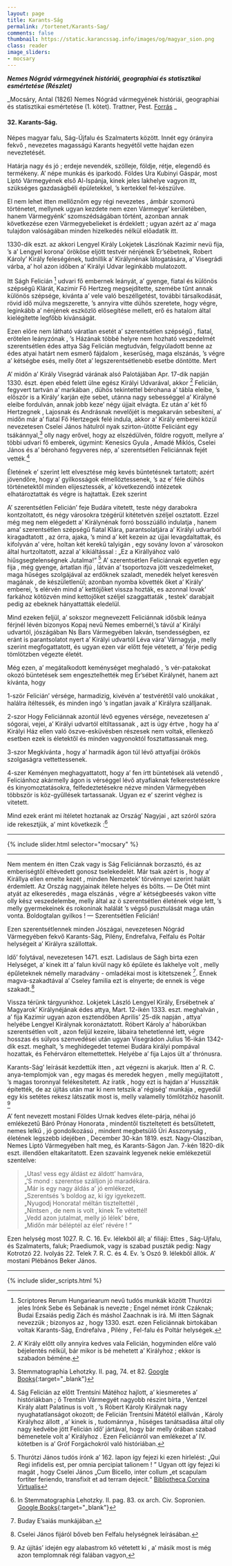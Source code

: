```yaml
---
layout: page
title: Karants-Ság
permalink: /tortenet/Karants-Sag/
comments: false
thumbnail: https://static.karancssag.info/images/og/magyar_sion.png
class: reader
image_sliders:
- mocsary
---
```

_**Nemes Nógrád vármegyének históriái, geographiai és statisztikai esmértetése (Részlet)**_

_Mocsáry, Antal (1826) Nemes Nógrád vármegyének históriái, geographiai és statisztikai esmértetése (1. kötet). Trattner, Pest. [Forrás](http://real-eod.mtak.hu/5579/) _

#### 32. Karants-Ság.
Népes magyar falu, Ság-Újfalu és Szalmaterts között. Innét egy órányira
fekvő , nevezetes magasságú Karants hegyétől vette hajdan ezen neveztetését.

Határja nagy és jó ; erdeje nevendék, szölleje, földje, rétje, elegendő és termékeny. A’ népe
munkás és iparkodó. Földes Ura Kubinyi Gáspár,
most Liptó Vármegyének első Al-Ispánja, kinek
jeles lakhelye vagyon itt, szükséges gazdaságbéli
épületekkel, ’s kertekkel fel-készülve.

El nem lehet itten mellőznöm egy régi nevezetes , ámbár szomorú
történetet, mellynek ugyan
kezdete nem ezen Vármegye’ kerületében, hanem
Vármegyénk’ szomszédságában történt, azonban
annak következése ezen Vármegyebelieket is érdeklett ; ugyan
azért az a’ maga tulajdon
valóságában minden hizelkedés nélkül előadatik itt.

1330-dik eszt. az akkori Lengyel Király Lokjetek
Lászlónak Kazimir nevü fija, ’s a’ Lengyel
korona’ örököse eljött testvér nénjének Er’sébetnek,
Robert Károly’ Király feleségének, tudnillik
a’ Királynénak látogatására, a’ Visegrádi várba, a’
hol azon időben a’ Királyi Udvar leginkább mulatozott. 

Itt Ságh Felicián [^1] udvari fő embernek
leányát, a’ gyenge, fiatal és különös szépségű Klárát, Kazimir Fő
Hertzeg megsejdítette, szemébe
tűnt annak különös szépsége, kivánta a’ vele való
beszéllgetést, további társalkodását, rövid idő
múlva megszerette, ’s annyira vitte dühös szeretete, hogy végre,
leginkább a’ nénjének eszközlö
elősegítése mellett, erő és hatalom által kielégítette
legfőbb kívánságát.

Ezen előre nem látható váratlan esetét a’ szerentsétlen szépségű , fiatal, erötelen leányzónak ,
’s Házának többé helyre nem hozható veszedelmét
szerentsétlen édes attya Ság Felicián megtudván,
felgyúladott benne az édes atyai határt nem esmerő fájdalom , keserűség, maga elszánás, ’s végre
a’ kétségbe esés, melly őtet a’ legszerentsétlenebb
esetbe döntötte. Mert

A’ midőn a’ Király Visegrád várának alsó
Palotájában Apr. 17-dik napján 1330. észt. épen
ebéd felett ülne egész Királyi Udvarával, akkor [^2]
Felicián, fegyvert tartván a’ markában , dühös tekintettel
bérohana a’ tábla eleibe,
’s először is a Király’ karján ejte sebet, utánna nagy sebességgel
a’ Királyné eleibe fordulván, annak jobb keze’ négy
újjait elvágta. Ez után a’ két fő Hertzegnek , Lajosnak és
Andrásnak nevelőjét is megakarván sebesíteni,
a’ midőn már a’ fiatal Fő Hertzegek felé
indula, akkor a' Király emberei közül nevezetesen Cselei János
hátulról nyak szirton-ütötte Feliciánt
egy tsákánnyal,[^3] olly nagy erővel, hogy
az elszédülvén, földre rogyott, mellyre a’ többi
udvari fő emberek, úgymint: Kenesics Gyula ,
Amadé Miklós, Cselei János és a’ bérohanó
fegyveres nép, a’ szerentsétlen Feliciánnak fejét vették.[^4]

Életének e’ szerint lett elvesztése még kevés
büntetésnek tartatott; azért jövendőre, hogy a’
gyilkosságok elmellöztessenek, ’s az e’ féle dühös
történetektől minden elijesztessék, a’ következendő
intézetek elhatároztattak és végre is hajtattak.
Ezek szerint

A’ szerentsétlen Felicián’ feje Budára vitetett,
teste négy darabokra kontzoltatott, és négy városokra tzégérül
kitétetvén széljel osztatott. Ezzel
még meg nem elégedett a’ Királynénak forró
bosszúálló indulatja , hanem ama’ szerentsétlen
szépségű fiatal Klára, parantsolatjára a’ Királyi
udvarból kiragadtatott , az órra, ajaka, ’s mind
a’ két kezein az újjai levagdaltattak, és kifolyván
a’ vére, holtan két kerekű talyigán , egy sovány
lovon a’ városokon által hurtzoltatott, azzal a’
kikiáltással : „Ez a Királlyához való hiűsgsegtelenségnek Jutalma!” [^5]
A’ szerentsétlen Feliciánnak egyetlen egy fija , még gyenge, ártatlan ifjú
 , látván a’ tsoportozva jött veszedelmeket, maga
hűséges szolgájával az erdőknek szaladt, menedék
helyet keresvén magának , de készületlenül; azonban
nyomba követték őket a’ Király’ emberei, ’s elérvén
mind a’ kettöjőket vissza hozták, es azonnal lovak’ farkához
kötözvén mind kettojőket széljel
szaggattaták , testek’ darabjait pedig az ebeknek hányattatták eledelül.

Mind ezeken feljül, a’ sokszor megnevezett
Feliciánnak idősbik leánya férjnél lévén bizonyos
Kopaj nevű Nemes embernél,’s távúl a’ Királyi
udvartól, jószágában Ns Bars Vármegyében lakván,
tsendességben, ez eránt is parantsolatot nyert a’
Királyi udvartól Léva vára’ Várnagyja , melly szerint
megfogattatott, és ugyan ezen vár előtt feje
vétetett, a’ férje pedig tömlötzben végezte életét.

Még ezen, a’ megátalkodott keménységet meghaladó , ’s vér-patakokat
okozó büntetések sem engesztelhették
meg Er’sébet Királynét, hanem azt kívánta, hogy

1-ször Felicián’ vérsége, harmadizig, kivévén a’ testvérétől való
unokákat , halálra ítéltessék,
és minden ingó ’s ingatlan javaik a’ Királyra szálljanak.

2-szor Hogy Feliciánnak azontúl lévő egyenes vérsége, nevezetesen
a’ sógorai, vejei, a’ Királyi
udvartól eltiltassanak , azt is úgy értve , hogy ha a’
Királyi Ház ellen való öszve-esküvésben részesek
nem voltak, ellenkező esetben ezek is életektől
és minden vagyonoktól fosztattassanak meg.

3-szor Megkívánta , hogy a’ harmadik ágon
túl lévő attyafijai örökös szolgaságra vettettessenek.

4-szer Keményen meghagyattatott, hogy a’
fen írtt büntetések alá vetendő , Feliciánhoz akármelly
ágon is vérséggel lévő atyafiaknak felkerestetésekre
és kinyomoztatásokra, felfedeztetésekre
nézve minden Vármegyében többször is köz-gyűllések
tartassanak. Ugyan ez e’ szerint véghez is
vitetett.

Mind ezek eránt mi ítéletet hoztanak az Ország’ Nagyjai , azt szóról
szóra ide rekesztjük, a’ mint következik :[^6]

***

{% include slider.html selector="mocsary" %}

***

Nem mentem én itten Czak vagy is Ság Feliciánnak borzasztó, és
az emberiségtől eltévedett gonosz tselekedelét. Már tsak azért
is , hogy a’ Királlya ellen emelte kezét , minden Nemzetek’ törvénnyei
szerint halált érdemlett. Az Ország nagyjainak ítélete helyes és
bölts. — De Ötét mint atyát az elkeseredés , maga elszánás , végre
a’ kétségbeesés vakon vitte olly kész veszedelembe, melly
által az ö szerentsétlen életének vége lett, ’s melly
gyermekeinek és rokoninak halálát ’s végső pusztulását maga után vonta.
Boldogtalan gyilkos ! — Szerentsétlen Felicián!

Ezen szerentsétlennek minden Jószágai, nevezetesen Nógrád Vármegyében
fekvő Karants-Ság, Pilény, Endrefalva, Felfalu és Poltár helységeit
a’ Királyra szállottak.

Idő’ folytával, nevezetesen 1471. eszt. Ladislaus de Ságh birta ezen
Helységet, a’ kinek itt
a’ falun kivűl nagy kő épűlete és lakhelye volt ,
melly épűleteknek némelly maradvány - omladékai
most is kitetszenek [^7]. Ennek magva-szakadtával
a’ Cseley familia ezt is elnyerte; de ennek is vége
szakadt.[^8]

Vissza térünk tárgyunkhoz. Lokjetek László
Lengyel Király, Ersébetnek a’ Magyarok’ Királynéjának édes attya, Mart.
12-ikén 1333. eszt. meghalván , a’ fija Kazimir ugyan azon esztendőben
Aprilis’ 25-dik napján , attya’ helyébe Lengyel
Királynak koronáztatott. Róbert Károly a’ háborúkban szerentsétlen volt , azon
feljül kezeire, lábaira tehetetlenné lett, végre hosszas és súlyos
szenvedései után ugyan Visegrádon Julius 16-ikán
1342-dik eszt. meghalt, ’s meghidegedet tetemei
Budára királyi pompával hozattak, és Fehérváron eltemettettek. Helyébe
a’ fija Lajos ült a’ thrónusra.

Karants-Ság’ leírását kezdettük itten , azt végezni is akarjuk. Itten a’
R. C. anya-templomjok van , egy magas és meredek hegyen , melly megújítatott ,
’s magas toronnyal felékesítetett. Az íratik , hogy ezt is hajdan a’
Hussziták építették, de az újítás után mar ki nem tetszik a’ régiség’ munkája ,
egyedül egy kis setétes rekesz látszatik most is, melly valamelly
tömlötzhöz hasonlít. [^9]

A’ fent nevezett mostani Földes Urnak kedves
élete-párja, néhai jó emlékezetű Báró Prónay Honorata , mindentől
tiszteltetett és betsűltetett, nemes lelkű , jó gondolkozású , mindent
megbetsülő Úri Asszonyság , életének legszebb idejében , December 30-kán 1819.
eszt. Nagy-Olasziban, Nemes Liptó Vármegyében halt meg, és Karants-Ságon
Jan. 7-kén 1820-dik eszt. illendően eltakarítatott.
Ezen szavaink legyenek nekie emlékezetül szentelve:

>„Utas! vess egy áldást ez áldott’ hamvára,  
„’S mond : szerentse szálljon jó maradékára.  
„Már is egy nagy áldás a’ jó emlékezet,  
„Szerentsés ’s boldog az, ki így igyekezett.  
„Nyugodj Honorata! méltán tiszteltettél ,  
„Nintsen , de nem is volt , kinek Te vétettél!  
„Vedd azon jutalmat, melly jó lélek’ bére,  
„Midőn már béléptél az élet’ révére ! “  

Ezen helység most 1027. R. C. 16. Ev. lélekböl áll; a’ filiáji: Ettes ,
Ság-Ujfalu, és Szalmaterts, faluk; Praediumok, vagy is szabad puszták
pedig: Nagy Kotrotzó 22. Ivolyás 22. Telek 7. R. C.
és 4. Ev. ’s Oszó 9. lélekből állók. A’ mostani
Plébános Beker János.

***





[^1]: Scriptores Rerum Hungariearum nevű tudós munkák között Thurótzi jeles Irónk Sebe és Sebának is nevezte ; Engel német írónk Czáknak; Budai Ezsaiás pedig Zách és máshol Zaachnak is irá. Mi itten Ságnak nevezzük ; bizonyos az , hogy 1330. eszt. ezen Feliciánnak birtokában voltak Karants-Ság, Endrefalva , Pilény , Fel-falu és Poltár helységek.
[^2]: A’ Király előtt olly annyira kedves vala Felicián, hogyminden előre való béjelentés nélkül, bár mikor is bé mehetett a’ Királyhoz ; ekkor is szabadon béméne.
[^3]: Stemmatographia Lehotzky. II. pag, 74. et 82. [Google Books](https://books.google.hu/books?id=CydRAAAAcAAJ&dq=Stemmatographia%20nobilium%20familiarum%202&hl=hu&pg=RA3-PA82#v=onepage&q&f=false){:target="_blank"}
[^4]: Ság Felicián az előtt Trentsíni Mátéhoz hajlott, a’ kiesmeretes a’ históriákban ; ő Trentsín Vármegyét nagyobb részint bírta , Ventzel Király alatt Palatinus is volt , ’s Róbert Károly Királynak nagy nyughatatlanságot okozott; de Felicián Trentsíni Mátétól elállván , Károly Királyhoz állott , a’ kinek is , tudománnya , hűséges tanátsadása által olly nagy kedvébe jött Felicián idő’ jártával, hogy bár melly órában szabad bémenetele volt a’ Királyhoz . Ezen Feliciánról van emlékezet a’ IV. kötetben is a’ Gróf Forgáchokról való históriában.
[^5]: Thurótzi János tudós írónk a’ 162. lapon így fejezi ki ezen hirlelést: „Qui Regi infidelis est, per omnia percipiat talionem ! ” Ugyan ott így fejezi ki magát , hogy Cselei János „Cum Bicello, inter collum „et scapulam fortiter feriendo, transfixit et ad terram dejecit.“ [Bibliotheca Corvina Virtualis](https://corvina.hu/kepnezegeto/index.php?corvina=inc1143&lang=hu&img=160#160)
[^6]: In Stemmatographia Lehotzky. II. pag. 83. ox arch. Civ. Sopronien. [Google Books](https://books.google.hu/books?id=CydRAAAAcAAJ&dq=Stemmatographia%20nobilium%20familiarum%202&hl=hu&pg=RA3-PA83#v=onepage&q&f=false){:target="_blank"}
[^7]: Buday E’saiás munkájában.
[^8]: Cselei János fijáról bőveb ben Felfalu helységnek leírásában.
[^9]: Az újítás’ idején egy alabastrom kő vétetett ki , a’ másik most is még azon templomnak régi falában vagyon,


{% include slider_scripts.html %}